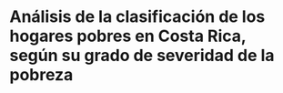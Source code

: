 # Análisis de la clasificación de los hogares pobres en Costa Rica, según su grado de severidad de la pobreza
